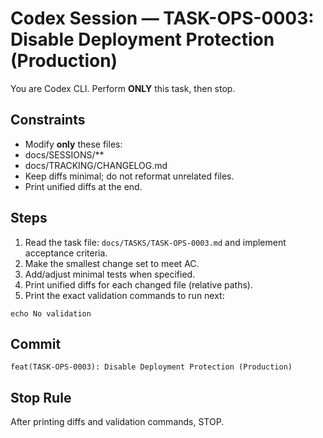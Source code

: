 # Codex Session — TASK-OPS-0003: Disable Deployment Protection (Production)
You are Codex CLI. Perform **ONLY** this task, then stop.

## Constraints
- Modify **only** these files:
- docs/SESSIONS/**
- docs/TRACKING/CHANGELOG.md
- Keep diffs minimal; do not reformat unrelated files.
- Print unified diffs at the end.

## Steps
1) Read the task file: `docs/TASKS/TASK-OPS-0003.md` and implement acceptance criteria.
2) Make the smallest change set to meet AC.
3) Add/adjust minimal tests when specified.
4) Print unified diffs for each changed file (relative paths).
5) Print the exact validation commands to run next:
```
echo No validation
```

## Commit
`feat(TASK-OPS-0003): Disable Deployment Protection (Production)`

## Stop Rule
After printing diffs and validation commands, STOP.
